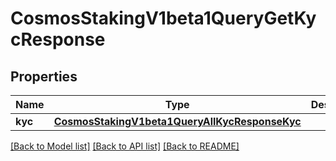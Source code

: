 # CosmosStakingV1beta1QueryGetKycResponse

## Properties
Name | Type | Description | Notes
------------ | ------------- | ------------- | -------------
**kyc** | [**CosmosStakingV1beta1QueryAllKycResponseKyc**](CosmosStakingV1beta1QueryAllKycResponseKyc.md) |  | [optional] 

[[Back to Model list]](../README.md#documentation-for-models) [[Back to API list]](../README.md#documentation-for-api-endpoints) [[Back to README]](../README.md)

